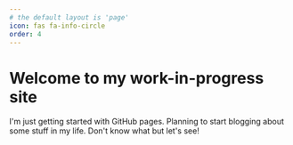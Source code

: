 ```yaml
---
# the default layout is 'page'
icon: fas fa-info-circle
order: 4
---
```


# Welcome to my work-in-progress site

I'm just getting started with GitHub pages. Planning to start blogging about some stuff in my life. Don't know what but let's see!
